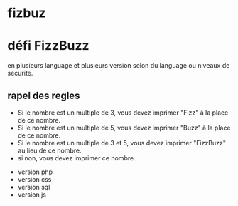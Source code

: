 # fizbuz
# défi FizzBuzz

<p>en plusieurs language et plusieurs version selon du language ou niveaux de securite.</p>

## rapel des regles
<ul>
  <li>Si le nombre est un multiple de 3, vous devez imprimer "Fizz" à la place de ce nombre.</li>
<li>Si le nombre est un multiple de 5, vous devez imprimer "Buzz" à la place de ce nombre.</li>
<li>Si le nombre est un multiple de 3 et 5, vous devez imprimer "FizzBuzz" au lieu de ce nombre.</li>
<li>si non, vous devez imprimer ce nombre.
</ul>

<ul>
<li>version php</li>
<li>version css</li>
<li>version sql</li>
<li>version js</li>
</ul>


